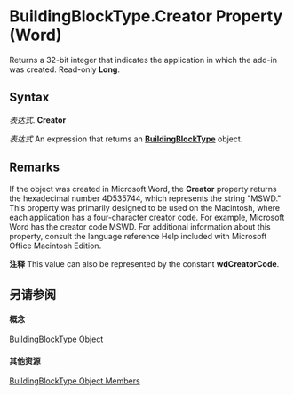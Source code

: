 
# BuildingBlockType.Creator Property (Word)

Returns a 32-bit integer that indicates the application in which the add-in was created. Read-only  **Long**.


## Syntax

 _表达式_. **Creator**

 _表达式_ An expression that returns an **[BuildingBlockType](e4f971da-f052-b6a2-db40-2f4cd0cfd6be.md)** object.


## Remarks

If the object was created in Microsoft Word, the  **Creator** property returns the hexadecimal number 4D535744, which represents the string "MSWD." This property was primarily designed to be used on the Macintosh, where each application has a four-character creator code. For example, Microsoft Word has the creator code MSWD. For additional information about this property, consult the language reference Help included with Microsoft Office Macintosh Edition.


 **注释**  This value can also be represented by the constant  **wdCreatorCode**.


## 另请参阅


#### 概念


[BuildingBlockType Object](e4f971da-f052-b6a2-db40-2f4cd0cfd6be.md)
#### 其他资源


[BuildingBlockType Object Members](http://msdn.microsoft.com/library/08b29414-6130-75b6-d3ed-77c2fd22b6b2%28Office.15%29.aspx)